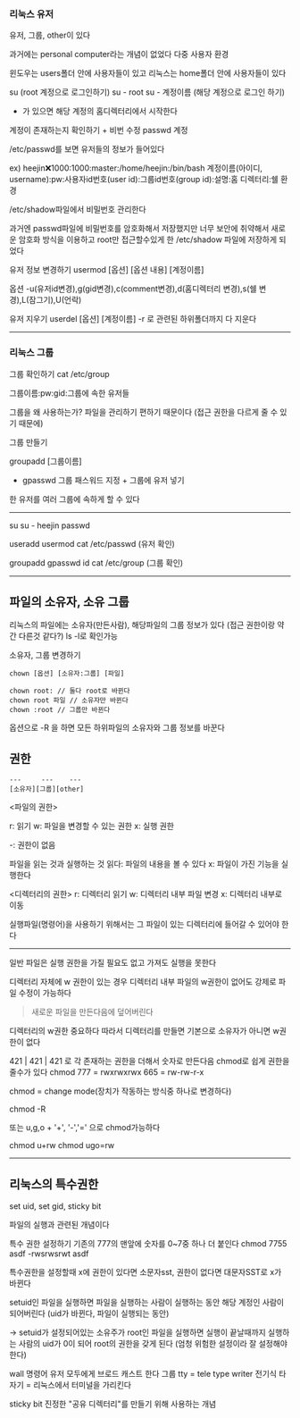 ### 리눅스 유저

유저, 그룹, other이 있다

과거에는 personal computer라는 개념이 없었다
다중 사용자 환경

윈도우는 users폴더 안에 사용자들이 있고 
리눅스는 home폴더 안에 사용자들이 있다

su (root 계정으로 로그인하기)
su - root 
su - 계정이름
(해당 계정으로 로그인 하기)

- 가 있으면 해당 계정의 홈디렉터리에서 시작한다

계정이 존재하는지 확인하기 + 비번 수정
passwd 계정

/etc/passwd를 보면 유저들의 정보가 들어있다

ex)
heejin:x:1000:1000:master:/home/heejin:/bin/bash
계정이름(아이디, username):pw:사용자id번호(user id):그룹id번호(group id):설명:홈 디렉터리:쉘 환경

/etc/shadow파일에서 비밀번호 관리한다

과거엔 passwd파일에 비밀번호를 암호화해서 저장했지만 너무 보안에 취약해서
새로운 암호화 방식을 이용하고 root만 접근할수있게 한 /etc/shadow 파일에 저장하게 되었다


유저 정보 변경하기
usermod [옵션] [옵션 내용] [계정이름]

옵션 
-u(유저id변경),g(gid변경),c(comment변경),d(홈디렉터리 변경),s(쉘 변경),L(잠그기),U(언락)

유저 지우기
userdel [옵션] [계정이름]
-r 로 관련된 하위폴더까지 다 지운다


---

### 리눅스 그룹


그룹 확인하기
cat /etc/group

그룹이름:pw:gid:그룹에 속한 유저들

그룹을 왜 사용하는가?
파일을 관리하기 편하기 때문이다 (접근 권한을 다르게 줄 수 있기 때문에)

그룹 만들기

groupadd [그룹이름]

- gpasswd
그룹 패스워드 지정 + 그룹에 유저 넣기 

한 유저를 여러 그룹에 속하게 할 수 있다    

---

su
su - heejin
passwd

useradd
usermod
cat /etc/passwd (유저 확인)

groupadd
gpasswd
id
cat /etc/group (그룹 확인)


---

## 파일의 소유자, 소유 그룹

리눅스의 파일에는
소유자(만든사람), 해당파일의 그룹 정보가 있다 (접근 권한이랑 약간 다른것 같다?)
ls -l로 확인가능

소유자, 그룹 변경하기
```
chown [옵션] [소유자:그룹] [파일]

chown root: // 둘다 root로 바뀐다
chown root 파일 // 소유자만 바뀐다
chown :root // 그룹만 바뀐다

```

옵션으로 -R 을 하면 모든 하위파일의 소유자와 그룹 정보를 바꾼다


## 권한

```
---     ---    ---
[소유자][그룹][other]
```

<파일의 권한>

r: 읽기
w: 파일을 변경할 수 있는 권한
x: 실행 권한

-: 권한이 없음

파일을 읽는 것과 실행하는 것
읽다: 파일의 내용을 볼 수 있다
x: 파일이 가진 기능을 실행한다

<디렉터리의 권한>
r: 디렉터리 읽기
w: 디렉터리 내부 파일 변경
x: 디렉터리 내부로 이동

실행파일(명령어)을 사용하기 위해서는 그 파일이 있는 디렉터리에 들어갈 수 있어야 한다


---

일반 파일은 실행 권한을 가질 필요도 없고 가져도 실행을 못한다


디렉터리 자체에 w 권한이 있는 경우 디렉터리 내부 파일의 w권한이 없어도 강제로 파일 수정이 가능하다
>새로운 파일을 만든다음에 덮어버린다

디렉터리의 w권한 중요하다
따라서 디렉터리를 만들면 기본으로 소유자가 아니면 w권한이 없다

421 | 421 | 421 로 각 존재하는 권한을 더해서 숫자로 만든다음
chmod로 쉽게 권한을 줄수가 있다
chmod 777 = rwxrwxrwx
665 = rw-rw-r-x

chmod = change mode(장치가 작동하는 방식중 하나로 변경하다)

chmod -R 

또는 u,g,o + '+', '-','=' 으로 chmod가능하다

chmod u+rw
chmod ugo=rw

---

## 리눅스의 특수권한

set uid, set gid, sticky bit

파일의 실행과 관련된 개념이다


특수 권한 설정하기 
기존의 777의 맨앞에 숫자를 0~7중 하나 더 붙인다
chmod 7755 asdf
-rwsrwsrwt asdf

특수권한을 설정할때  x에 권한이 있다면 소문자sst, 권한이 없다면 대문자SST로 x가 바뀐다

setuid인 파일을 실행하면 파일을 실행하는 사람이 실행하는 동안 해당 계정인 사람이 되어버린다 (uid가 바뀐다, 파일이 실행되는 동안)

->
setuid가 설정되어있는 소유주가 root인 파일을 실행하면 실행이 끝날때까지 
실행하는 사람의 uid가 0이 되어 root의 권한을 갖게 된다
(엄청 위험한 설정이라 잘 설정해야 한다)


wall 명령어
유저 모두에게 브로드 캐스트 한다
그룹 tty = tele type writer 전기식 타자기 = 리눅스에서 터미널을 가리킨다


sticky bit
진정한 "공유 디렉터리"를 만들기 위해 사용하는 개념

